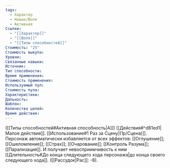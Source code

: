 ```yaml
---
tags:
  - Характер
  - Навык/Воля
  - Активная
Ссылки:
  - "[[Характер]]"
  - "[[Воля]]"
  - "[[Типы способностей]]"
Стоимость: "25"
Стоимость выкупа:
Уровни:
Связанные навыки:
Источник:
Тип способности:
Время применения:
Стоимость применения:
Используемый пул:
Стоимость пула:
Характеристики:
Дальность:
Шаблон:
Количество целей:
Время действия:
---
```

([[Типы способностей#Активная способность|А]]) [[Действия#^d81ed1|Малое действие]]. [[Использование#1 Раз за Сцену|(1р/Сцена)]]. Персонаж автоматически избавляется от всех эффектов: [[Оглушение]]; [[Ошеломление]]; [[Страх]]; [[Очарование]]; [[Контроль Разума]]; [[Парализация]]. И получает невосприимчивость к ним [[Длительность#До конца следующего хода персонажа|до конца своего следующего хода]]. ([[Рассудок|Рас]]: -8).